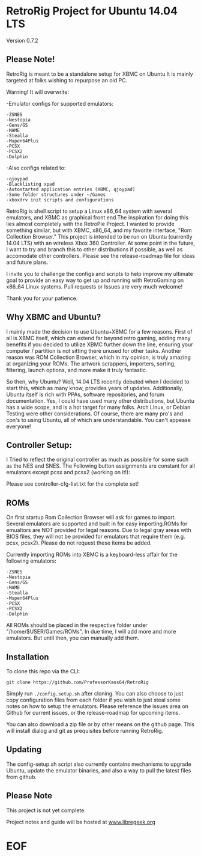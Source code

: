 RetroRig Project for Ubuntu 14.04 LTS
===================================================
Version 0.7.2

## Please Note!

RetroRig is meant to be a standalone setup for XBMC on Ubuntu
It is mainly targeted at folks wishing to repurpose an old PC. 

Warning! It will overwrite:

-Emulator configs for supported emulators:

	-ZSNES
	-Nestopia
	-Gens/GS
	-MAME
	-Stealla
	-Mupen64Plus
	-PCSX
	-PCSX2
	-Dolphin
-Also configs related to:

	-qjoypad
	-Blacklisting xpad
	-Autostarted application entries (XBMC, qjoypad)
	-Some folder structures under ~/Games
	-xboxdrv init scripts and configurations

RetroRig is shell script to setup a Linux x86_64 system  with several emulators, and XBMC as graphical 
front end.The inspiration for doing this lies almost completely with the RetroPie Project. I wanted to provide
something similar, but with XBMC, x86_64, and my favorite interface, "Rom Collection Browser."
This project is intended to be run on Ubuntu (currently 14.04 LTS) with an wireless Xbox 360 Controller. 
At some point in the future, I want to try and branch this to other distributions if possible, as well
as accomodate other controllers. Please see the release-roadmap file for ideas and future plans. 

I invite you to challenge the configs and scripts to help improve my ultimate goal to provide
an easy way to get up and running with RetroGaming on x86_64 Linux systems. Pull requests or
Issues are very much welcome! 

Thank you for your patience.

## Why XBMC and Ubuntu?

I mainly made the decision to use Ubuntu+XBMC for a few reasons. First of all is XBMC itself, which can
extend far beyond retro gaming, adding many benefits if you decided to utilize XBMC further down the 
line, ensuring your computer / partition is not sitting there unused for other tasks. Another reason
was ROM Collection Browser, which in my opinion, is truly amazing at organizing your ROMs. The artwork
scrappers, importers, sorting, filtering, launch options, and more make it truly fantastic.

So then, why Ubuntu? Well, 14.04 LTS recently debuted when I decided to start this, which as many know,
provides years of updates. Additionally, Ubuntu itself is rich with PPAs, software repositories, and
forum documentation. Yes, I could have used many other distributions, but Ubuntu has a wide scope,
and is a hot target for many folks. Arch Linux, or Debian Testing were other considerations. Of course, 
there are many pro's and con's to using Ubuntu, all of which are understandable. You can't appease 
everyone!

## Controller Setup:

I Tried to reflect the original controller as much as possible for some such as the NES and SNES. The
Following button assignments are constant for all emulators except pcsx and pcsx2 (working on it!):

Please see controller-cfg-list.txt for the complete set!
	

## ROMs

On first startup Rom Collection Browser will ask for games to import. Several emulators are supported
and built in for easy importing.ROMs for emualtors are NOT provided for legal reasons. Due to legal 
gray areas with BIOS files, they will not be provided for emulators that require them (e.g. pcsx, pcsx2).
Please do not request these items be added.

Currently importing ROMs into XBMC is a keyboard-less affair for the following emulators:

	-ZSNES
	-Nestopia
	-Gens/GS
	-MAME
	-Stealla
	-Mupen64Plus
	-PCSX
	-PCSX2
	-Dolphin

All ROMs should be placed in the respective folder under "/home/$USER/Games/ROMs". In due time, I will
add more and more emulators. But until then, you can manually add them.

## Installation

To clone this repo via the CLI:

`git clone https://github.com/ProfessorKaos64/RetroRig` 

Simply run `./config.setup.sh` after cloning.  You can also choose to just copy configuration files
from each folder if you wish to just steal some notes on how to setup the emulators. Please 
reference the issues area on Github for current issues, or the release-roadmap for upcoming 
items.

You can also download a zip file or by other means on the github page. This will install dialog and
git as prequisites before running RetroRig.

## Updating

The config-setup.sh script also currently contains mechanisms to upgrade Ubuntu, update the 
emulator binaries, and also a way to pull the latest files from github.

## Please Note

This project is not yet complete. 

Project notes and guide will be hosted at www.libregeek.org

# EOF #
